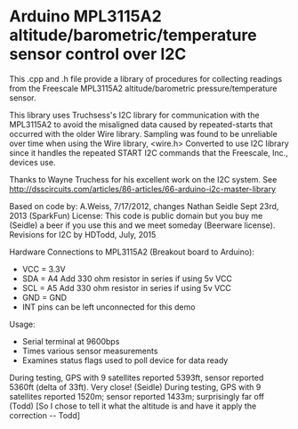 # Arduino MPL3115A2 altitude/barometric/temperature sensor control over I2C

This .cpp and .h file provide a library of procedures for collecting readings from 
the Freescale MPL3115A2 altitude/barometric pressure/temperature sensor.

This library uses Truchsess's I2C library for communication with the MPL3115A2 to avoid
the misaligned data caused by repeated-starts that occurred with the older Wire library.
Sampling was found to be unreliable over time when using the Wire library, <wire.h>
Converted to use I2C library since it handles the repeated START I2C commands that the 
Freescale, Inc., devices use.

Thanks to Wayne Truchess for his excellent work on the I2C system.
See http://dsscircuits.com/articles/86-articles/66-arduino-i2c-master-library

Based on code by: A.Weiss, 7/17/2012, changes Nathan Seidle Sept 23rd, 2013 (SparkFun)
License: This code is public domain but you buy me (Seidle) a beer if you use this 
and we meet someday (Beerware license).  
Revisions for I2C by HDTodd, July, 2015
 
Hardware Connections to MPL3115A2 (Breakout board to Arduino):
* VCC = 3.3V
* SDA = A4		Add 330 ohm resistor in series if using 5v VCC
* SCL = A5		Add 330 ohm resistor in series if using 5v VCC
* GND = GND
* INT pins can be left unconnected for this demo
 
Usage:
* Serial terminal at 9600bps
* Times various sensor measurements
* Examines status flags used to poll device for data ready
 
During testing, GPS with 9 satellites reported 5393ft, sensor reported 5360ft 
(delta of 33ft). Very close! (Seidle)
During testing, GPS with 9 satellites reported 1520m; sensor reported 1433m; 
surprisingly far off (Todd)  [So I chose to tell it what the altitude is and 
have it apply the correction -- Todd]

